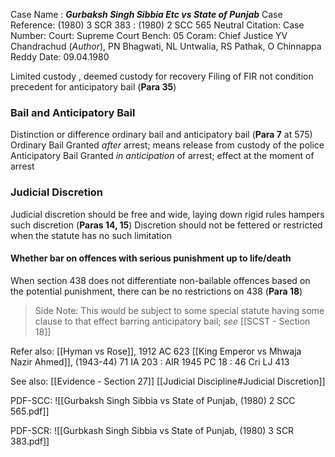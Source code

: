 Case Name : ***Gurbaksh Singh Sibbia Etc vs State of Punjab***
Case Reference: (1980) 3 SCR 383 : (1980) 2 SCC 565
Neutral Citation:
Case Number: 
Court: Supreme Court
Bench: 05
Coram: Chief Justice YV Chandrachud (*Author*), PN Bhagwati, NL Untwalia, RS Pathak, O Chinnappa Reddy
Date: 09.04.1980

Limited custody , deemed custody for recovery
Filing of FIR not condition precedent for anticipatory bail (**Para 35**)

### Bail and Anticipatory Bail

Distinction or difference ordinary bail and anticipatory bail (**Para 7** at 575)
	Ordinary Bail
		Granted *after* arrest; means release from custody of the police
	Anticipatory Bail
		Granted *in anticipation* of arrest; effect at the moment of arrest 

### Judicial Discretion

Judicial discretion should be free and wide, laying down rigid rules hampers such discretion (**Paras 14, 15**)
	Discretion should not be fettered or restricted when the statute has no such limitation

#### Whether bar on offences with serious punishment up to life/death

When section 438 does not differentiate non-bailable offences based on the potential punishment, there can be no restrictions on 438 (**Para 18**)
> Side Note: This would be subject to some special statute having some clause to that effect barring anticipatory bail; *see* [[SCST - Section 18]]


Refer also:
[[Hyman vs Rose]], 1912 AC 623
[[King Emperor vs Mhwaja Nazir Ahmed]], (1943-44) 71 IA 203 : AIR 1945 PC 18 : 46 Cri LJ 413

See also:
[[Evidence - Section 27]]
[[Judicial Discipline#Judicial Discretion]]


PDF-SCC:
![[Gurbaksh Singh Sibbia vs State of Punjab, (1980) 2 SCC 565.pdf]]


PDF-SCR:
![[Gurbkash Singh Sibbia vs State of Punjab, (1980) 3 SCR 383.pdf]]
